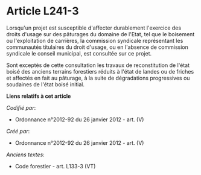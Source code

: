 # Article L241-3

Lorsqu'un projet est susceptible d'affecter durablement l'exercice des droits d'usage sur des pâturages du domaine de l'Etat,
tel que le boisement ou l'exploitation de carrières, la commission syndicale représentant les communautés titulaires du droit
d'usage, ou en l'absence de commission syndicale le conseil municipal, est consultée sur ce projet.

Sont exceptés de cette consultation les travaux de reconstitution de l'état boisé des anciens terrains forestiers réduits à
l'état de landes ou de friches et affectés en fait au pâturage, à la suite de dégradations progressives ou soudaines de
l'état boisé initial.

**Liens relatifs à cet article**

_Codifié par_:

  - Ordonnance n°2012-92 du 26 janvier 2012 - art. (V)

_Créé par_:

  - Ordonnance n°2012-92 du 26 janvier 2012 - art. (V)

_Anciens textes_:

  - Code forestier - art. L133-3 (VT)
